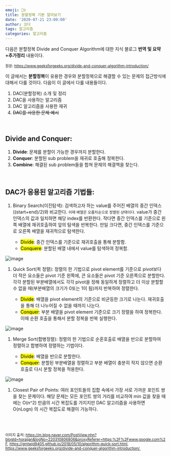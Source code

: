 ```yaml
---
emoji: 🤹‍♀️
title: 분할정복 기본 알아보기 
date: '2020-07-21 23:00:00'
author: 코다
tags: 알고리즘
categories: 알고리즘
---
```


다음은 분할정복 Divide and Conquer Algorithm에 대한 지식 블로그 **번역 및 요약+추가정리** 내용이다. <br>

<small>원문: https://www.geeksforgeeks.org/divide-and-conquer-algorithm-introduction/</small> <br>

이 글에서는 **분할정복**이 유용한 경우와 분할정복으로 해결할 수 있는 문제의 접근방식에 대해서 다룰 것이다. 다음이 이 글에서 다룰 내용들이다. <br>

1. DAC(분할정복) 소개 및 정리
2. DAC을 사용하는 알고리즘
3. DAC 알고리즘을 사용한 재귀
4. ~~DAC를 사용한 문제 예시~~

<br>

## Divide and Conquer:

1. **Divide**: 문제를 분할이 가능한 경우까지 분할한다.
2. **Conquer**: 분할된 sub problem을 재귀로 호출해 정복한다.
3. **Combine**: 해결된 sub problem들을 합쳐 문제의 해결책을 찾는다. 

<br>

## DAC가 응용된 알고리즘 기법들:

1. Binary Search(이진탐색): 검색하고자 하는 value를 주어진 배열의 중간 인덱스((start+end)/2)와 비교한다. <small>이때 배열은 오름차순으로 정렬된 상태이다.</small> value가 중간 인덱스의 값과 일치하면 해당 index를 반환한다. 작다면 중간 인덱스를 기준으로 왼쪽 배열에 재귀호출하여 앞의 탐색을 반복한다. 만일 크다면, 중간 인덱스를 기준으로 오른쪽 배열을 재귀적으로 탐색한다. 

   * <mark>Divide</mark>: 중간 인덱스를 기준으로 재귀호출을 통해 분할함. <br>
   * <mark>Conquere</mark>: 분할된 배열 내에서 value를 탐색하여 정복함. <br>

![image](https://user-images.githubusercontent.com/63405904/111792910-14677400-8908-11eb-8cb1-9bdbffc79340.png)

1. Quick Sort(퀵 정렬): 정렬의 한 기법으로 pivot element를 기준으로 pivot보다 더 작은 요소들은 pivot 기준 왼쪽에, 큰 요소들은 pivot 기준 오른쪽으로 분할한다. 각각 분할된 부분배열에서도 각각 pivot을 정해 동일하게 정렬하고 더 이상 분할할 수 없을 때(부분배열의 크기가 0또는 1이 됨)까지 반복하여 정렬한다. 

   * <mark>Divide</mark>:  배열을 pivot element의 기준으로 비균등한 크기로 나눈다. 재귀호출을 통해 더 나누어질 수 없을 때까지 나눈다. <br>
   * <mark>Conquer</mark>: 부분 배열을 pivot element 기준으로 크기 정렬을 하여 정복한다. 이때 순환 호출을 통해서 분할 정복을 반복 실행한다. <br>

![image](https://user-images.githubusercontent.com/63405904/111793059-395be700-8908-11eb-9a9a-8b690b3012f4.png)

1. Merge Sort(합병정렬): 정렬의 한 기법으로 순훈호출로 배열을 반으로 분할하여 정렬하고 합병하여 정렬하는 기법이다. 

   * <mark>Divide</mark>: 배열을 반으로 분할한다. <br>
   * <mark>Conquer</mark>: 분할된 부분배열을 정렬하고 부분 배열이 충분히 작지 않으면 순환 호출로 다시 분할 정복을 적용한다. <br>

![image](https://user-images.githubusercontent.com/63405904/111793003-2a753480-8908-11eb-8183-c3fe1f88e15c.png)

1. Closest Pair of Points: 여러 포인트들의 집합 속에서 가장 서로 가까운 포인트 쌍을 찾는 문제이다. 해당 문제는 모든 포인트 쌍의 거리를 비교하여 min 값을 찾을 때에는 O(n^2) 만큼의 시간 복잡도를 가지지만 DAC 알고리즘을 사용하면 O(nLogn) 의 시간 복잡도로 해결이 가능하다. 


<br>
<br>

<small>이미지 출처: https://m.blog.naver.com/PostView.nhn?blogId=horajjan&logNo=220310806806&proxyReferer=https:%2F%2Fwww.google.com%2F, https://gmlwjd9405.github.io/2018/05/10/algorithm-quick-sort.html, https://www.geeksforgeeks.org/divide-and-conquer-algorithm-introduction/ </small> 

```toc
```